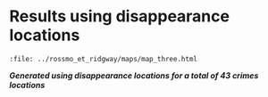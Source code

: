 # Results using disappearance locations


```{raw} html
:file: ../rossmo_et_ridgway/maps/map_three.html
```

_**Generated using disappearance locations for a total of 43 crimes locations**_
